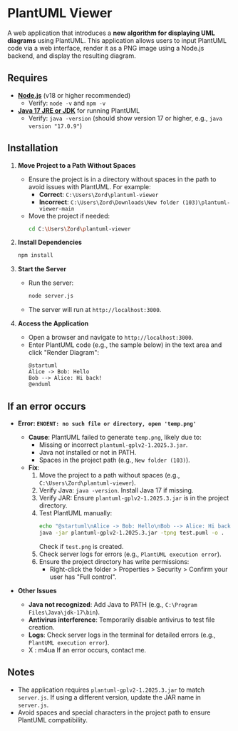 # PlantUML Viewer

A web application that introduces a **new algorithm for displaying UML diagrams** using PlantUML. This application allows users to input PlantUML code via a web interface, render it as a PNG image using a Node.js backend, and display the resulting diagram.

## Requires

- **[Node.js](https://nodejs.org/)** (v18 or higher recommended)
  - Verify: `node -v` and `npm -v`
- **[Java 17 JRE or JDK](https://adoptium.net/)** for running PlantUML
  - Verify: `java -version` (should show version 17 or higher, e.g., `java version "17.0.9"`)


## Installation

1. **Move Project to a Path Without Spaces**
   - Ensure the project is in a directory without spaces in the path to avoid issues with PlantUML. For example:
     - **Correct**: `C:\Users\Zord\plantuml-viewer`
     - **Incorrect**: `C:\Users\Zord\Downloads\New folder (103)\plantuml-viewer-main`
   - Move the project if needed:
     ```bash
     cd C:\Users\Zord\plantuml-viewer
     ```

2. **Install Dependencies**
   
     ```bash
     npm install
     ```
 


3. **Start the Server**
   - Run the server:
     ```bash
     node server.js
     ```
    
   - The server will run at `http://localhost:3000`.

4. **Access the Application**
   - Open a browser and navigate to `http://localhost:3000`.
   - Enter PlantUML code (e.g., the sample below) in the text area and click "Render Diagram":
     ```plantuml
     @startuml
     Alice -> Bob: Hello
     Bob --> Alice: Hi back!
     @enduml
     ```

## If an error occurs

- **Error: `ENOENT: no such file or directory, open 'temp.png'`**
  - **Cause**: PlantUML failed to generate `temp.png`, likely due to:
    - Missing or incorrect `plantuml-gplv2-1.2025.3.jar`.
    - Java not installed or not in PATH.
    - Spaces in the project path (e.g., `New folder (103)`).
  - **Fix**:
    1. Move the project to a path without spaces (e.g., `C:\Users\Zord\plantuml-viewer`).
    2. Verify Java: `java -version`. Install Java 17 if missing.
    3. Verify JAR: Ensure `plantuml-gplv2-1.2025.3.jar` is in the project directory.
    4. Test PlantUML manually:
       ```bash
       echo "@startuml\nAlice -> Bob: Hello\nBob --> Alice: Hi back!\n@enduml" > test.puml
       java -jar plantuml-gplv2-1.2025.3.jar -tpng test.puml -o .
       ```
       Check if `test.png` is created.
    5. Check server logs for errors (e.g., `PlantUML execution error`).
    6. Ensure the project directory has write permissions:
       - Right-click the folder > Properties > Security > Confirm your user has "Full control".



- **Other Issues**
  - **Java not recognized**: Add Java to PATH (e.g., `C:\Program Files\Java\jdk-17\bin`).
  - **Antivirus interference**: Temporarily disable antivirus to test file creation.
  - **Logs**: Check server logs in the terminal for detailed errors (e.g., `PlantUML execution error`).
  - X : m4ua If an error occurs, contact me. 


## Notes

- The application requires `plantuml-gplv2-1.2025.3.jar` to match `server.js`. If using a different version, update the JAR name in `server.js`.
- Avoid spaces and special characters in the project path to ensure PlantUML compatibility.
